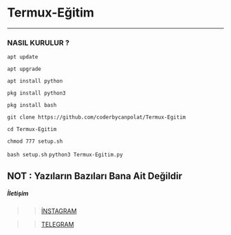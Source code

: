 # Termux-Eğitim

----------------------------------------------------------------------------------------------------------------
### NASIL KURULUR ?

``apt update``

``apt upgrade``

``apt install python``

``pkg install python3``

``pkg install bash``

``git clone https://github.com/coderbycanpolat/Termux-Egitim``

``cd Termux-Egitim``

``chmod 777 setup.sh``

``bash setup.sh``
``python3 Termux-Egitim.py``


## NOT : Yazıların Bazıları Bana Ait Değildir


##### İletişim
>> [İNSTAGRAM ](https://Instagram.com/canpolatgkky/)

>> [TELEGRAM](https://t.me/androedit)
